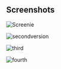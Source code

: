## Screenshots

![Screenie](https://i.imgur.com/CzVtDQn.png)

![secondversion](https://i.imgur.com/IjgnbIn.png)

![third](https://i.imgur.com/RY7iBy7.png)

![fourth](https://i.imgur.com/BtLVGJB.png)

